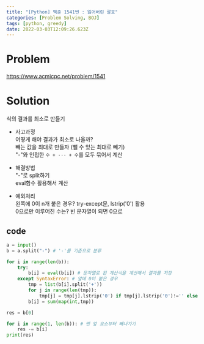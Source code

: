 ```yaml
---
title: "[Python] 백준 1541번 : 잃어버린 괄호"
categories: [Problem Solving, BOJ]
tags: [python, greedy]
date: 2022-03-03T12:09:26.623Z
---
```

# Problem
<https://www.acmicpc.net/problem/1541>

# Solution
식의 결과를 최소로 만들기

- 사고과정  
어떻게 해야 결과가 최소로 나올까?  
빼는 값을 최대로 만들자 (뺄 수 있는 최대로 빼기)  
"-"와 인접한 `수 + ··· + 수`를 모두 묶어서 계산

- 해결방법  
"-"로 split하기  
eval함수 활용해서 계산  

- 예외처리  
왼쪽에 0이 n개 붙은 경우? try-except문, lstrip('0') 활용  
0으로만 이루어진 수는? 빈 문자열이 되면 0으로

## code
```py
a = input()
b = a.split("-") # '-'를 기준으로 분류

for i in range(len(b)):
    try:
        b[i] = eval(b[i]) # 문자열로 된 계산식을 계산해서 결과를 저장
    except SyntaxError: # 앞에 0이 붙은 경우
        tmp = list(b[i].split('+'))
        for j in range(len(tmp)):
            tmp[j] = tmp[j].lstrip('0') if tmp[j].lstrip('0')!='' else '0' # 요소가 0으로만 된 경우 '0' 반환
        b[i] = sum(map(int,tmp))

res = b[0]

for i in range(1, len(b)): # 맨 앞 요소부터 빼나가기
    res -= b[i]
print(res)
```
